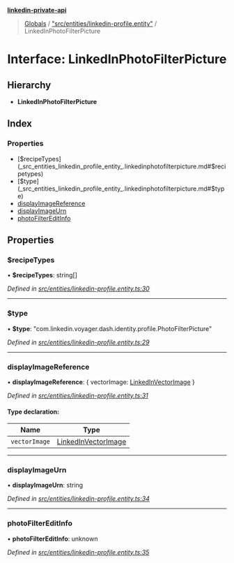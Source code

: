 **[linkedin-private-api](../README.md)**

> [Globals](../globals.md) / ["src/entities/linkedin-profile.entity"](../modules/_src_entities_linkedin_profile_entity_.md) / LinkedInPhotoFilterPicture

# Interface: LinkedInPhotoFilterPicture

## Hierarchy

* **LinkedInPhotoFilterPicture**

## Index

### Properties

* [$recipeTypes](_src_entities_linkedin_profile_entity_.linkedinphotofilterpicture.md#$recipetypes)
* [$type](_src_entities_linkedin_profile_entity_.linkedinphotofilterpicture.md#$type)
* [displayImageReference](_src_entities_linkedin_profile_entity_.linkedinphotofilterpicture.md#displayimagereference)
* [displayImageUrn](_src_entities_linkedin_profile_entity_.linkedinphotofilterpicture.md#displayimageurn)
* [photoFilterEditInfo](_src_entities_linkedin_profile_entity_.linkedinphotofilterpicture.md#photofiltereditinfo)

## Properties

### $recipeTypes

•  **$recipeTypes**: string[]

*Defined in [src/entities/linkedin-profile.entity.ts:30](https://github.com/stpoa/linkedin-private-api/blob/2f83b91/src/entities/linkedin-profile.entity.ts#L30)*

___

### $type

•  **$type**: \"com.linkedin.voyager.dash.identity.profile.PhotoFilterPicture\"

*Defined in [src/entities/linkedin-profile.entity.ts:29](https://github.com/stpoa/linkedin-private-api/blob/2f83b91/src/entities/linkedin-profile.entity.ts#L29)*

___

### displayImageReference

•  **displayImageReference**: { vectorImage: [LinkedInVectorImage](_src_entities_linkedin_vector_image_entity_.linkedinvectorimage.md)  }

*Defined in [src/entities/linkedin-profile.entity.ts:31](https://github.com/stpoa/linkedin-private-api/blob/2f83b91/src/entities/linkedin-profile.entity.ts#L31)*

#### Type declaration:

Name | Type |
------ | ------ |
`vectorImage` | [LinkedInVectorImage](_src_entities_linkedin_vector_image_entity_.linkedinvectorimage.md) |

___

### displayImageUrn

•  **displayImageUrn**: string

*Defined in [src/entities/linkedin-profile.entity.ts:34](https://github.com/stpoa/linkedin-private-api/blob/2f83b91/src/entities/linkedin-profile.entity.ts#L34)*

___

### photoFilterEditInfo

•  **photoFilterEditInfo**: unknown

*Defined in [src/entities/linkedin-profile.entity.ts:35](https://github.com/stpoa/linkedin-private-api/blob/2f83b91/src/entities/linkedin-profile.entity.ts#L35)*
